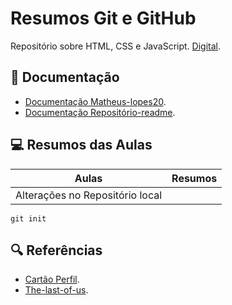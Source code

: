 # Resumos Git e GitHub

Repositório sobre HTML, CSS e JavaScript.
[Digital](https://github.com/Matheus-lopes20).

## 📒 Documentação
- [Documentação Matheus-lopes20](https://github.com/Matheus-lopes20/matheus-lopes20).
- [Documentação Repositório-readme](https://github.com/Matheus-lopes20/repositorio-com-readme).

## 💻 Resumos das Aulas

| Aulas | Resumos |
|--------|--------|
|Alterações no Repositório local |

```
git init
```

## 🔍 Referências
- [Cartão Perfil](https://github.com/Matheus-lopes20/cartao-perfil).
- [The-last-of-us](https://github.com/Matheus-lopes20/The-last-of-us).